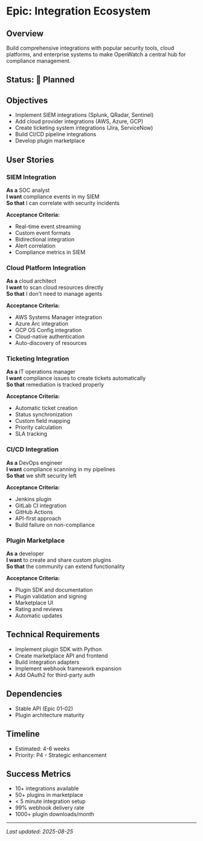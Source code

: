 # Epic: Integration Ecosystem

## Overview
Build comprehensive integrations with popular security tools, cloud platforms, and enterprise systems to make OpenWatch a central hub for compliance management.

## Status: 🔵 Planned

## Objectives
- Implement SIEM integrations (Splunk, QRadar, Sentinel)
- Add cloud provider integrations (AWS, Azure, GCP)
- Create ticketing system integrations (Jira, ServiceNow)
- Build CI/CD pipeline integrations
- Develop plugin marketplace

## User Stories

### SIEM Integration
**As a** SOC analyst  
**I want** compliance events in my SIEM  
**So that** I can correlate with security incidents

**Acceptance Criteria:**
- Real-time event streaming
- Custom event formats
- Bidirectional integration
- Alert correlation
- Compliance metrics in SIEM

### Cloud Platform Integration
**As a** cloud architect  
**I want** to scan cloud resources directly  
**So that** I don't need to manage agents

**Acceptance Criteria:**
- AWS Systems Manager integration
- Azure Arc integration
- GCP OS Config integration
- Cloud-native authentication
- Auto-discovery of resources

### Ticketing Integration
**As a** IT operations manager  
**I want** compliance issues to create tickets automatically  
**So that** remediation is tracked properly

**Acceptance Criteria:**
- Automatic ticket creation
- Status synchronization
- Custom field mapping
- Priority calculation
- SLA tracking

### CI/CD Integration
**As a** DevOps engineer  
**I want** compliance scanning in my pipelines  
**So that** we shift security left

**Acceptance Criteria:**
- Jenkins plugin
- GitLab CI integration
- GitHub Actions
- API-first approach
- Build failure on non-compliance

### Plugin Marketplace
**As a** developer  
**I want** to create and share custom plugins  
**So that** the community can extend functionality

**Acceptance Criteria:**
- Plugin SDK and documentation
- Plugin validation and signing
- Marketplace UI
- Rating and reviews
- Automatic updates

## Technical Requirements
- Implement plugin SDK with Python
- Create marketplace API and frontend
- Build integration adapters
- Implement webhook framework expansion
- Add OAuth2 for third-party auth

## Dependencies
- Stable API (Epic 01-02)
- Plugin architecture maturity

## Timeline
- Estimated: 4-6 weeks
- Priority: P4 - Strategic enhancement

## Success Metrics
- 10+ integrations available
- 50+ plugins in marketplace
- < 5 minute integration setup
- 99% webhook delivery rate
- 1000+ plugin downloads/month

---
*Last updated: 2025-08-25*